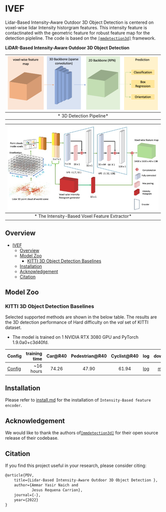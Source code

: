 # IVEF
Lidar-Based Intensity-Aware Outdoor 3D Object Detection is centered on voxel-wise lidar Intensity historgram features. This intensity feature is contactinated with the geometric feature for robust feature map for the detection pipleline. 
The code is based on the [`[mmdetection3d]`](https:https://github.com/open-mmlab/mmdetection3d) framework. 
 


**LiDAR-Based Intensity-Aware Outdoor 3D Object Detection**


|![3D Detection pipeline diagram](doc/3ddetectpipline.png) |
|:--:|
| * 3D Detection Pipeline* |



|![Intensity-Based Voxel Feature Extractor](doc/intensity_vfe_encoder.jpeg) |
|:--:|
| * The Intensity-Based Voxel Feature Extractor* |




## Overview
- [IVEF](#ivef)
  - [Overview](#overview)
  - [Model Zoo](#model-zoo)
    - [KITTI 3D Object Detection Baselines](#kitti-3d-object-detection-baselines)
  - [Installation](#installation)
  - [Acknowledgement](#acknowledgement)
  - [Citation](#citation)



## Model Zoo

### KITTI 3D Object Detection Baselines
Selected supported methods are shown in the below table. The results are the 3D detection performance of Hard difficulty on the *val* set of KITTI dataset.
* The model is trained on 1 NVIDIA RTX 3080 GPU and PyTorch 1.9.0a0+c3d40fd.

|                                        Config | training time | Car@R40 | Pedestrian@R40 | Cyclist@R40  | log | download |
|---------------------------------------------|----------:|:-------:|:-------:|:-------:|:----:|:---------:|
| [Config](https://drive.google.com/file/d/1-07QAJD6pbLEoamdJpAywHnq2GlHcaYb/view?usp=drive_link) |~16 hours| 74.26 | 47.90 | 61.94 | [log](https://drive.google.com/file/d/1BgQC_ZFutrjtUi_2KHfMjHq1wIIHi9rO/view?usp=drive_link) | [model](https://drive.google.com/file/d/1fVKxGmT0unPrqBrOEXvmj39TRhLX6oud/view?usp=drive_link) |




## Installation
Please refer to [install.md](doc/install.md) for the installation of `Intensity-Based feature encoder`.

## Acknowledgement
We would like to thank the authors of[`[mmdetection3d]`](https:https://github.com/open-mmlab/mmdetection3d) for their open source release of their codebase.

## Citation
If you find this project useful in your research, please consider citing:
```
@article{PDV,
    title={Lidar-Based Intensity-Aware Outdoor 3D Object Detection },
    author={Ammar Yasir Naich and
            Jesus Requena Carrion},
    journal={-},
    year={2022}
}
```
